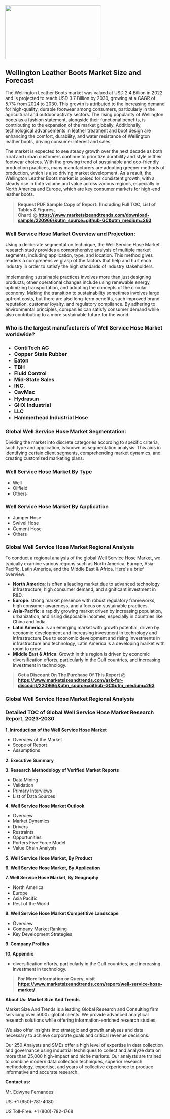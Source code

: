 <p><img class="alignnone size-medium wp-image-20088" src="https://ffe5etoiles.com/wp-content/uploads/2024/12/MST1-300x171.png" alt="" width="300" height="171" /></p><h2>Wellington Leather Boots Market Size and Forecast</h2><p>The Wellington Leather Boots market was valued at USD 2.4 Billion in 2022 and is projected to reach USD 3.7 Billion by 2030, growing at a CAGR of 5.7% from 2024 to 2030. This growth is attributed to the increasing demand for high-quality, durable footwear among consumers, particularly in the agricultural and outdoor activity sectors. The rising popularity of Wellington boots as a fashion statement, alongside their functional benefits, is contributing to the expansion of the market globally. Additionally, technological advancements in leather treatment and boot design are enhancing the comfort, durability, and water resistance of Wellington leather boots, driving consumer interest and sales.</p><p>The market is expected to see steady growth over the next decade as both rural and urban customers continue to prioritize durability and style in their footwear choices. With the growing trend of sustainable and eco-friendly production practices, many manufacturers are adopting greener methods of production, which is also driving market development. As a result, the Wellington Leather Boots market is poised for consistent growth, with a steady rise in both volume and value across various regions, especially in North America and Europe, which are key consumer markets for high-end leather boots.</p></p><blockquote id="" class=""><strong>Request PDF Sample Copy of Report: (Including Full TOC, List of Tables &amp; Figures, Chart)&nbsp;@&nbsp;<strong><a href="https://www.marketsizeandtrends.com/download-sample/220966/&utm_source=github-GC&utm_medium=263" target="_blank">https://www.marketsizeandtrends.com/download-sample/220966/&utm_source=github-GC&utm_medium=263</a></strong></strong></blockquote><h3 id="" class="">Well Service Hose Market&nbsp;Overview and Projection:</h3><p id="" class="">Using a deliberate segmentation technique, the Well Service Hose Market research study provides a comprehensive analysis of multiple market segments, including application, type, and location. This method gives readers a comprehensive grasp of the factors that help and hurt each industry in order to satisfy the high standards of industry stakeholders. <br /> <br />Implementing sustainable practices involves more than just designing products; other operational changes include using renewable energy, optimizing transportation, and adopting the concepts of the circular economy. Making the transition to sustainability sometimes involves large upfront costs, but there are also long-term benefits, such improved brand reputation, customer loyalty, and regulatory compliance. By adhering to environmental principles, companies can satisfy consumer demand while also contributing to a more sustainable future for the world.</p><h3 id="" class="">Who is the largest manufacturers of&nbsp;Well Service Hose Market worldwide?</h3><h3 class=""><p><ul><li>ContiTech AG </li><li> Copper State Rubber </li><li> Eaton </li><li> TBH </li><li> Fluid Control </li><li> Mid-State Sales </li><li> INC. </li><li> CavMac </li><li> Hydrasun </li><li> GHX Industrial </li><li> LLC </li><li> Hammerhead Industrial Hose</li></ul></p></h3><h3 id="" class="">Global&nbsp;Well Service Hose Market Segmentation:</h3><p id="" class="">Dividing the market into discrete categories according to specific criteria, such type and application, is known as segmentation analysis. This aids in identifying certain client segments, comprehending market dynamics, and creating customized marketing plans.</p><h3 id="" class="">Well Service Hose Market&nbsp;By Type</h3><p><p><ul><li>Well</li><li> Oilfield</li><li> Others</p></li></ul></p></p><h3 id="" class="">Well Service Hose Market&nbsp;By Application</h3><p class=""><p><ul><li>Jumper Hose</li><li> Swivel Hose</li><li> Cement Hose</li><li> Others</li></ul></p></p><h3 id="" class="">Global Well Service Hose Market Regional Analysis</h3><p id="" class="">To conduct a regional analysis of the global Well Service Hose Market, we typically examine various regions such as North America, Europe, Asia-Pacific, Latin America, and the Middle East &amp; Africa. Here's a brief overview:</p><ul><li><strong>North America</strong>: is often a leading market due to advanced technology infrastructure, high consumer demand, and significant investment in R&amp;D.</li><li><strong>Europe</strong>: strong market presence with robust regulatory frameworks, high consumer awareness, and a focus on sustainable practices.</li><li><strong>Asia-Pacific</strong>: a rapidly growing market driven by increasing population, urbanization, and rising disposable incomes, especially in countries like China and India.</li><li><strong>Latin America</strong>: is an emerging market with growth potential, driven by economic development and increasing investment in technology and infrastructure.Due to economic development and rising investments in infrastructure and technology, Latin America is a developing market with room to grow.</li><li><strong>Middle East &amp; Africa</strong>: Growth in this region is driven by economic diversification efforts, particularly in the Gulf countries, and increasing investment in technology.</li></ul><blockquote id="" class=""><strong>Get a Discount On The Purchase Of This Report @ <strong><a href="https://www.marketsizeandtrends.com/ask-for-discount/220966/&utm_source=github-GC&utm_medium=263" target="_blank">https://www.marketsizeandtrends.com/ask-for-discount/220966/&utm_source=github-GC&utm_medium=263</a></strong></strong></blockquote><h3 id="" class="">Global Well Service Hose Market Regional Analysis</h3><h3 id="" class="">Detailed TOC of Global Well Service Hose Market Research Report, 2023-2030</h3><p id="" class=""><strong>1. Introduction of the Well Service Hose Market</strong></p><ul><li>Overview of the Market</li><li>Scope of Report</li><li>Assumptions</li></ul><p id="" class=""><strong>2. Executive Summary</strong></p><p id="" class=""><strong>3. Research Methodology of Verified Market Reports</strong></p><ul><li>Data Mining</li><li>Validation</li><li>Primary Interviews</li><li>List of Data Sources</li></ul><p id="" class=""><strong>4. Well Service Hose Market Outlook</strong></p><ul><li>Overview</li><li>Market Dynamics</li><li>Drivers</li><li>Restraints</li><li>Opportunities</li><li>Porters Five Force Model</li><li>Value Chain Analysis</li></ul><p id="" class=""><strong>5. Well Service Hose Market, By Product</strong></p><p id="" class=""><strong>6. Well Service Hose Market, By Application</strong></p><p id="" class=""><strong>7. Well Service Hose Market, By Geography</strong></p><ul><li>North America</li><li>Europe</li><li>Asia Pacific</li><li>Rest of the World</li></ul><p id="" class=""><strong>8. Well Service Hose Market Competitive Landscape</strong></p><ul><li>Overview</li><li>Company Market Ranking</li><li>Key Development Strategies</li></ul><p id="" class=""><strong>9. Company Profiles</strong></p><p id="" class=""><strong>10. Appendix</strong></p><ul><li>diversification efforts, particularly in the Gulf countries, and increasing investment in technology.</li></ul><blockquote id="" class=""><strong>For More Information or Query, visit <strong><strong><a href="https://www.marketsizeandtrends.com/report/well-service-hose-market/" target="_blank">https://www.marketsizeandtrends.com/report/well-service-hose-market/</a></strong></strong></strong></blockquote><p id="" class=""><strong>About Us: Market Size And Trends</strong></p><p id="" class="">Market Size And Trends is a leading Global Research and Consulting firm servicing over 5000+ global clients. We provide advanced analytical research solutions while offering information-enriched research studies.</p><p id="" class="">We also offer insights into strategic and growth analyses and data necessary to achieve corporate goals and critical revenue decisions.</p><p id="" class="">Our 250 Analysts and SMEs offer a high level of expertise in data collection and governance using industrial techniques to collect and analyze data on more than 25,000 high-impact and niche markets. Our analysts are trained to combine modern data collection techniques, superior research methodology, expertise, and years of collective experience to produce informative and accurate research.</p><p id="" class=""><strong>Contact us:</strong></p><p id="" class="">Mr. Edwyne Fernandes</p><p id="" class="">US: +1 (650)-781-4080</p><p id="" class="">US Toll-Free: +1 (800)-782-1768</p>
